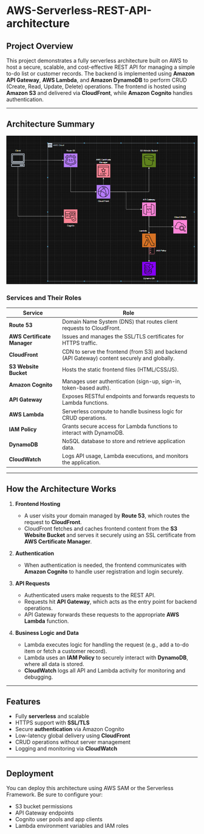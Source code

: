# AWS-Serverless-REST-API-architecture


##  Project Overview

This project demonstrates a fully serverless architecture built on AWS to host a secure, scalable, and cost-effective REST API for managing a simple to-do list or customer records. The backend is implemented using **Amazon API Gateway**, **AWS Lambda**, and **Amazon DynamoDB** to perform CRUD (Create, Read, Update, Delete) operations. The frontend is hosted using **Amazon S3** and delivered via **CloudFront**, while **Amazon Cognito** handles authentication.

---

##  Architecture Summary

![Architecture Diagram](https://github.com/OsamaElmalhy/AWS-Serverless-REST-API-architecture/blob/main/Screenshot%202025-06-14%20022934.png)

###  Services and Their Roles

| Service                   | Role                                                                 |
|---------------------------|----------------------------------------------------------------------|
| **Route 53**              | Domain Name System (DNS) that routes client requests to CloudFront. |
| **AWS Certificate Manager** | Issues and manages the SSL/TLS certificates for HTTPS traffic.     |
| **CloudFront**            | CDN to serve the frontend (from S3) and backend (API Gateway) content securely and globally. |
| **S3 Website Bucket**     | Hosts the static frontend files (HTML/CSS/JS).                      |
| **Amazon Cognito**        | Manages user authentication (sign-up, sign-in, token-based auth).    |
| **API Gateway**           | Exposes RESTful endpoints and forwards requests to Lambda functions. |
| **AWS Lambda**            | Serverless compute to handle business logic for CRUD operations.     |
| **IAM Policy**            | Grants secure access for Lambda functions to interact with DynamoDB. |
| **DynamoDB**              | NoSQL database to store and retrieve application data.               |
| **CloudWatch**            | Logs API usage, Lambda executions, and monitors the application.     |

---

##  How the Architecture Works

1. **Frontend Hosting**
   - A user visits your domain managed by **Route 53**, which routes the request to **CloudFront**.
   - CloudFront fetches and caches frontend content from the **S3 Website Bucket** and serves it securely using an SSL certificate from **AWS Certificate Manager**.

2. **Authentication**
   - When authentication is needed, the frontend communicates with **Amazon Cognito** to handle user registration and login securely.

3. **API Requests**
   - Authenticated users make requests to the REST API.
   - Requests hit **API Gateway**, which acts as the entry point for backend operations.
   - API Gateway forwards these requests to the appropriate **AWS Lambda** function.

4. **Business Logic and Data**
   - Lambda executes logic for handling the request (e.g., add a to-do item or fetch a customer record).
   - Lambda uses an **IAM Policy** to securely interact with **DynamoDB**, where all data is stored.
   - **CloudWatch** logs all API and Lambda activity for monitoring and debugging.

---

##  Features

- Fully **serverless** and scalable
- HTTPS support with **SSL/TLS**
- Secure **authentication** via Amazon Cognito
- Low-latency global delivery using **CloudFront**
- CRUD operations without server management
- Logging and monitoring via **CloudWatch**

---



##  Deployment

You can deploy this architecture using AWS SAM or the Serverless Framework. Be sure to configure your:
- S3 bucket permissions
- API Gateway endpoints
- Cognito user pools and app clients
- Lambda environment variables and IAM roles





